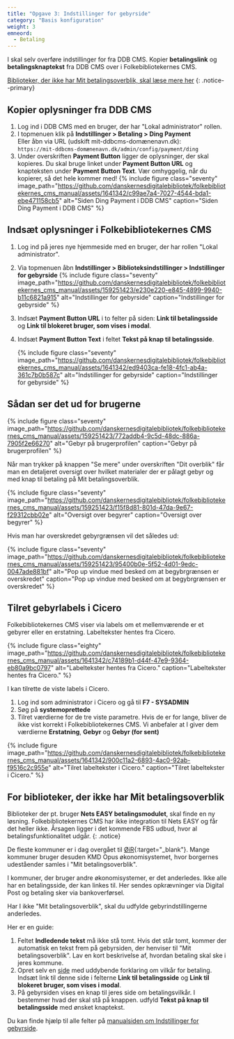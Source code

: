 ```yaml
---
title: "Opgave 3: Indstillinger for gebyrside"
category: "Basis konfiguration"
weight: 3
emneord:
  - Betaling
---
```

I skal selv overføre indstillinger for fra DDB CMS. Kopier **betalingslink** og **betalingsknaptekst** fra DDB CMS over i Folkebibliotekernes CMS.

[Biblioteker, der ikke har Mit betalingsoverblik, skal læse mere her](https://danskernesdigitalebibliotek.github.io/folkebibliotekernes_cms_manual/main/startopsaetning/indstillinger-for-gebyrside/#for-biblioteker-der-ikke-har-mit-betalingsoverblik)
{: .notice--primary}

## Kopier oplysninger fra DDB CMS
1. Log ind i DDB CMS med en bruger, der har "Lokal administrator" rollen.
2. I topmenuen klik på **Indstillinger > Betaling > Ding Payment**\
   Eller åbn via URL (udskift mit-ddbcms-domænenavn.dk):\
  `https://mit-ddbcms-domænenavn.dk/admin/config/payment/ding`
3. Under overskriften **Payment Button** ligger de oplysninger, der skal kopieres. Du skal bruge linket under **Payment Button URL** og knapteksten under **Payment Button Text**. Vær omhyggelig, når du kopierer, så det hele kommer med!
   {% include figure class="seventy" image_path="https://github.com/danskernesdigitalebibliotek/folkebibliotekernes_cms_manual/assets/1641342/c99ae7a4-7027-4544-bda1-ebe471158cb5" alt="Siden Ding Payment i DDB CMS" caption="Siden Ding Payment i DDB CMS" %}

## Indsæt oplysninger i Folkebibliotekernes CMS
1. Log ind på jeres nye hjemmeside med en bruger, der har rollen "Lokal administrator".
2. Via topmenuen åbn **Indstillinger > Biblioteksindstillinger > Indstillinger for gebyrside**
    {% include figure class="seventy" image_path="https://github.com/danskernesdigitalebibliotek/folkebibliotekernes_cms_manual/assets/159251423/e230e220-e845-4899-9940-b11c6821a915" alt="Indstillinger for gebyrside" caption="Indstillinger for gebyrside" %}

3. Indsæt **Payment Button URL** i to felter på siden: **Link til betalingsside** og **Link til blokeret bruger, som vises i modal**.
4. Indsæt **Payment Button Text** i feltet **Tekst på knap til betalingsside**.

   {% include figure class="seventy" image_path="https://github.com/danskernesdigitalebibliotek/folkebibliotekernes_cms_manual/assets/1641342/ed9403ca-fe18-4fc1-ab4a-361c7b0b587c" alt="Indstillinger for gebyrside" caption="Indstillinger for gebyrside" %}

## Sådan ser det ud for brugerne

{% include figure class="seventy" image_path="https://github.com/danskernesdigitalebibliotek/folkebibliotekernes_cms_manual/assets/159251423/772addb4-9c5d-48dc-886a-7905f2e66270" alt="Gebyr på brugerprofilen" caption="Gebyr på brugerprofilen" %}

Når man trykker på knappen "Se mere" under overskriften "Dit overblik" får man en detaljeret oversigt over hvilket materialer der er pålagt gebyr og med knap til betaling på Mit betalingsoverblik.

{% include figure class="seventy" image_path="https://github.com/danskernesdigitalebibliotek/folkebibliotekernes_cms_manual/assets/159251423/f15f8d81-801d-47da-9e67-f29312cbb02e" alt="Oversigt over begyrer" caption="Oversigt over begyrer" %}


Hvis man har overskredet gebyrgrænsen vil det således ud:

{% include figure class="seventy" image_path="https://github.com/danskernesdigitalebibliotek/folkebibliotekernes_cms_manual/assets/159251423/95400b0e-5f52-4d01-9edc-0047ade881bf" alt="Pop up vindue med besked om at begybrgrænsen er overskredet" caption="Pop up vindue med besked om at begybrgrænsen er overskredet" %}

## Tilret gebyrlabels i Cicero
Folkebibliotekernes CMS viser via labels om et mellemværende er et gebyrer eller en erstatning. Labeltekster hentes fra Cicero.

{% include figure class="eighty" image_path="https://github.com/danskernesdigitalebibliotek/folkebibliotekernes_cms_manual/assets/1641342/c74189b1-d44f-47e9-9364-eb80a9bc0797" alt="Labeltekster hentes fra Cicero." caption="Labeltekster hentes fra Cicero." %}

I kan tilrette de viste labels i Cicero.
1. Log ind som administrator i Cicero og gå til **F7 - SYSADMIN**
2. Søg på **systemoprettede**
3. Tilret værdierne for de tre viste parametre. Hvis de er for lange, bliver de ikke vist korrekt i Folkebibliotekernes CMS. Vi anbefaler at I giver dem værdierne **Erstatning**, **Gebyr** og **Gebyr (for sent)**

{% include figure image_path="https://github.com/danskernesdigitalebibliotek/folkebibliotekernes_cms_manual/assets/1641342/900c11a2-6893-4ac0-92ab-f9516c2c955e" alt="Tilret labeltekster i Cicero." caption="Tilret labeltekster i Cicero." %}


## For biblioteker, der ikke har Mit betalingsoverblik
Biblioteker der pt. bruger **Nets EASY betalingsmodulet**, skal finde en ny løsning. Folkebibliotekernes CMS har ikke integration til Nets EASY og får det heller ikke. Årsagen ligger i det kommende FBS udbud, hvor al betalingsfunktionalitet udgår.
{: .notice}

De fleste kommuner er i dag overgået til [ØiR](https://digitaliseringskataloget.dk/l%C3%B8sninger/oekonomi-i-rammearkitekturen){:target="_blank"}. Mange kommuner bruger desuden KMD Opus økonomisystemet, hvor borgernes udeståender samles i "Mit betalingsoverblik". 

I kommuner, der bruger andre økonomisystemer, er det anderledes. Ikke alle har en betalingsside, der kan linkes til. Her sendes opkrævninger via Digital Post og betaling sker via bankoverførsel.

Har I ikke "Mit betalingsoverblik", skal du udfylde gebyrindstillingerne anderledes.

Her er en guide:
1. Feltet **Indledende tekst** må ikke stå tomt. Hvis det står tomt, kommer der automatisk en tekst frem på gebyrsiden, der henviser til "Mit betalingsoverblik". Lav en kort beskrivelse af, hvordan betaling skal ske i jeres kommune.
2. Opret selv en [side](https://danskernesdigitalebibliotek.github.io/folkebibliotekernes_cms_manual/main/indhold/side/) med uddybende forklaring om vilkår for betaling. Indsæt link til denne side i felterne **Link til betalingsside** og **Link til blokeret bruger, som vises i modal**.
3. På gebyrsiden vises en knap til jeres side om betalingsvilkår. I bestemmer hvad der skal stå på knappen. udfyld **Tekst på knap til betalingsside** med ønsket knaptekst.


Du kan finde hjælp til alle felter på [manualsiden om Indstillinger for gebyrside](https://danskernesdigitalebibliotek.github.io/folkebibliotekernes_cms_manual/main/konfiguration/gebyrindstillinger/).






